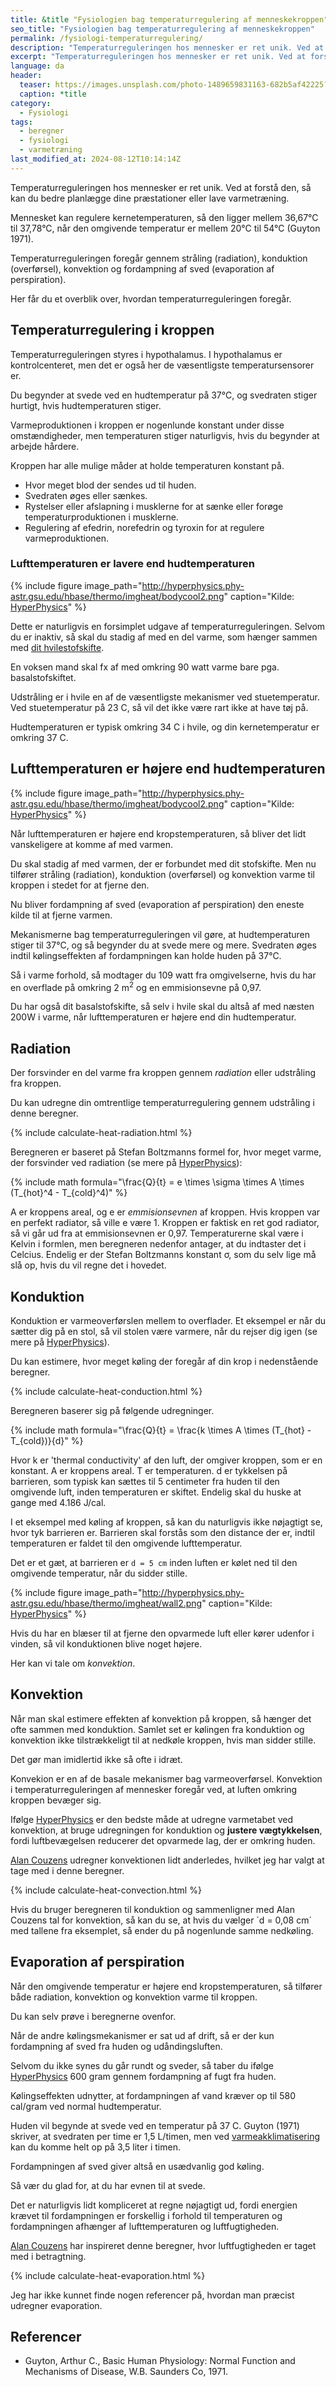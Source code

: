 ```yaml
---
title: &title "️Fysiologien bag temperaturregulering af menneskekroppen"
seo_title: "️Fysiologien bag temperaturregulering af menneskekroppen"
permalink: /fysiologi-temperaturregulering/
description: "Temperaturreguleringen hos mennesker er ret unik. Ved at forstå den, så kan du bedre planlægge dine præstationer eller lave varmetræning."
excerpt: "Temperaturreguleringen hos mennesker er ret unik. Ved at forstå den, så kan du bedre planlægge dine præstationer eller lave varmetræning."
language: da
header:
  teaser: https://images.unsplash.com/photo-1489659831163-682b5af42225?ixlib=rb-1.2.1&ixid=MnwxMjA3fDB8MHxwaG90by1wYWdlfHx8fGVufDB8fHx8&auto=format&fit=crop&h=300&w=400&q=10
  caption: *title
category:
  - Fysiologi
tags:
  - beregner
  - fysiologi
  - varmetræning
last_modified_at: 2024-08-12T10:14:14Z
---
```


Temperaturreguleringen hos mennesker er ret unik. Ved at forstå den, så kan du bedre planlægge dine præstationer eller lave varmetræning.

Mennesket kan regulere kernetemperaturen, så den ligger mellem 36,67°C til 37,78°C, når den omgivende temperatur er mellem 20°C til 54°C (Guyton 1971).

Temperaturreguleringen foregår gennem stråling (radiation), konduktion (overførsel), konvektion og fordampning af sved (evaporation af perspiration).

Her får du et overblik over, hvordan temperaturreguleringen foregår.

## Temperaturregulering i kroppen

Temperaturreguleringen styres i hypothalamus. I hypothalamus er kontrolcenteret, men det er også her de væsentligste temperatursensorer er.

Du begynder at svede ved en hudtemperatur på 37°C, og svedraten stiger hurtigt, hvis hudtemperaturen stiger.

Varmeproduktionen i kroppen er nogenlunde konstant under disse omstændigheder, men temperaturen stiger naturligvis, hvis du begynder at arbejde hårdere.

Kroppen har alle mulige måder at holde temperaturen konstant på.

- Hvor meget blod der sendes ud til huden.
- Svedraten øges eller sænkes.
- Rystelser eller afslapning i musklerne for at sænke eller forøge temperaturproduktionen i musklerne.
- Regulering af efedrin, norefedrin og tyroxin for at regulere varmeproduktionen.

### Lufttemperaturen er lavere end hudtemperaturen

{% include figure image_path="http://hyperphysics.phy-astr.gsu.edu/hbase/thermo/imgheat/bodycool2.png" caption="Kilde: [HyperPhysics](http://hyperphysics.phy-astr.gsu.edu/hbase/thermo/coobod.html#c1)" %}

Dette er naturligvis en forsimplet udgave af temperaturreguleringen. Selvom du er inaktiv, så skal du stadig af med en del varme, som hænger sammen med [dit hvilestofskifte](/bmr-beregner-hvilestofskifte-basalstofskifte/).

En voksen mand skal fx af med omkring 90 watt varme bare pga. basalstofskiftet.

Udstråling er i hvile en af de væsentligste mekanismer ved stuetemperatur. Ved stuetemperatur på 23 C, så vil det ikke være rart ikke at have tøj på.

Hudtemperaturen er typisk omkring 34 C i hvile, og din kernetemperatur er omkring 37 C.

## Lufttemperaturen er højere end hudtemperaturen

{% include figure image_path="http://hyperphysics.phy-astr.gsu.edu/hbase/thermo/imgheat/bodycool2.png" caption="Kilde: [HyperPhysics](http://hyperphysics.phy-astr.gsu.edu/hbase/thermo/coobod.html#c1)" %}

Når lufttemperaturen er højere end kropstemperaturen, så bliver det lidt vanskeligere at komme af med varmen.

Du skal stadig af med varmen, der er forbundet med dit stofskifte. Men nu tilfører stråling (radiation), konduktion (overførsel) og konvektion varme til kroppen i stedet for at fjerne den.

Nu bliver fordampning af sved (evaporation af perspiration) den eneste kilde til at fjerne varmen.

Mekanismerne bag temperaturreguleringen vil gøre, at hudtemperaturen stiger til 37°C, og så begynder du at svede mere og mere. Svedraten øges indtil kølingseffekten af fordampningen kan holde huden på 37°C.

Så i varme forhold, så modtager du 109 watt fra omgivelserne, hvis du har en overflade på omkring 2 m<sup>2</sup> og en emmisionsevne på 0,97.

Du har også dit basalstofskifte, så selv i hvile skal du altså af med næsten 200W i varme, når lufttemperaturen er højere end din hudtemperatur.

## Radiation

Der forsvinder en del varme fra kroppen gennem _radiation_ eller udstråling fra kroppen.

Du kan udregne din omtrentlige temperaturregulering gennem udstråling i denne beregner.

{% include calculate-heat-radiation.html %}

Beregneren er baseret på Stefan Boltzmanns formel for, hvor meget varme, der forsvinder ved radiation (se mere på [HyperPhysics](http://hyperphysics.phy-astr.gsu.edu/hbase/thermo/bodrad.html)):

{% include math formula="\frac{Q}{t} = e \times \sigma \times A \times (T_{hot}^4 - T_{cold}^4)" %}

A er kroppens areal, og e er _emmisionsevnen_ af kroppen. Hvis kroppen var en perfekt radiator, så ville e være 1. Kroppen er faktisk en ret god radiator, så vi går ud fra at emmisionsevnen er 0,97. Temperaturerne skal være i Kelvin i formlen, men beregneren nedenfor antager, at du indtaster det i Celcius. Endelig er der Stefan Boltzmanns konstant σ, som du selv lige må slå op, hvis du vil regne det i hovedet.

## Konduktion

Konduktion er varmeoverførslen mellem to overflader. Et eksempel er når du sætter dig på en stol, så vil stolen være varmere, når du rejser dig igen (se mere på [HyperPhysics](http://hyperphysics.phy-astr.gsu.edu/hbase/thermo/bodcon.html#c1)).

Du kan estimere, hvor meget køling der foregår af din krop i nedenstående beregner.

{% include calculate-heat-conduction.html %}

Beregneren baserer sig på følgende udregninger.

{% include math formula="\frac{Q}{t} = \frac{k \times A \times (T_{hot} - T_{cold})}{d}" %}

Hvor k er 'thermal conductivity' af den luft, der omgiver kroppen, som er en konstant. A er kroppens areal. T er temperaturen. d er tykkelsen på barrieren, som typisk kan sættes til 5 centimeter fra huden til den omgivende luft, inden temperaturen er skiftet. Endelig skal du huske at gange med 4.186 J/cal.

I et eksempel med køling af kroppen, så kan du naturligvis ikke nøjagtigt se, hvor tyk barrieren er. Barrieren skal forstås som den distance der er, indtil temperaturen er faldet til den omgivende lufttemperatur.

Det er et gæt, at barrieren er `d = 5 cm` inden luften er kølet ned til den omgivende temperatur, når du sidder stille. 

{% include figure image_path="http://hyperphysics.phy-astr.gsu.edu/hbase/thermo/imgheat/wall2.png" caption="Kilde: [HyperPhysics](http://hyperphysics.phy-astr.gsu.edu/hbase/thermo/bodcon.html#c4)" %}

Hvis du har en blæser til at fjerne den opvarmede luft eller kører udenfor i vinden, så vil konduktionen blive noget højere.

Her kan vi tale om _konvektion_.

## Konvektion

Når man skal estimere effekten af konvektion på kroppen, så hænger det ofte sammen med konduktion. Samlet set er kølingen fra konduktion og konvektion ikke tilstrækkeligt til at nedkøle kroppen, hvis man sidder stille.

Det gør man imidlertid ikke så ofte i idræt.

Konvekion er en af de basale mekanismer bag varmeoverførsel. Konvektion i temperaturreguleringen af mennesker foregår ved, at luften omkring kroppen bevæger sig.

Ifølge [HyperPhysics](http://hyperphysics.phy-astr.gsu.edu/hbase/thermo/bodcon.html#c4) er den bedste måde at udregne varmetabet ved konvektion, at bruge udregningen for konduktion og **justere vægtykkelsen**, fordi luftbevægelsen reducerer det opvarmede lag, der er omkring huden.

[Alan Couzens](https://www.alancouzens.com/blog/heat.html) udregner konvektionen lidt anderledes, hvilket jeg har valgt at tage med i denne beregner.

{% include calculate-heat-convection.html %}

Hvis du bruger beregneren til konduktion og sammenligner med Alan Couzens tal for konvektion, så kan du se, at hvis du vælger ´d = 0,08 cm´ med tallene fra eksemplet, så ender du på nogenlunde samme nedkøling.

## Evaporation af perspiration

Når den omgivende temperatur er højere end kropstemperaturen, så tilfører både radiation, konvektion og konvektion varme til kroppen.

Du kan selv prøve i beregnerne ovenfor.

Når de andre kølingsmekanismer er sat ud af drift, så er der kun fordampning af sved fra huden og udåndingsluften.

Selvom du ikke synes du går rundt og sveder, så taber du ifølge [HyperPhysics](http://hyperphysics.phy-astr.gsu.edu/hbase/thermo/sweat.html#c1) 600 gram gennem fordampning af fugt fra huden.

Kølingseffekten udnytter, at fordampningen af vand kræver op til 580 cal/gram ved normal hudtemperatur.

Huden vil begynde at svede ved en temperatur på 37 C. Guyton (1971) skriver, at svedraten per time er 1,5 L/timen, men ved [varmeakklimatisering](/varmeakklimatisering-traening-i-varmen/) kan du komme helt op på 3,5 liter i timen.

Fordampningen af sved giver altså en usædvanlig god køling.

Så vær du glad for, at du har evnen til at svede.

Det er naturligvis lidt kompliceret at regne nøjagtigt ud, fordi energien krævet til fordampningen er forskellig i forhold til temperaturen og fordampningen afhænger af lufttemperaturen og luftfugtigheden.

[Alan Couzens](https://www.alancouzens.com/blog/heat.html) har inspireret denne beregner, hvor luftfugtigheden er taget med i betragtning.

{% include calculate-heat-evaporation.html %}

Jeg har ikke kunnet finde nogen referencer på, hvordan man præcist udregner evaporation.

## Referencer

- Guyton, Arthur C., Basic Human Physiology: Normal Function and Mechanisms of Disease, W.B. Saunders Co, 1971.
